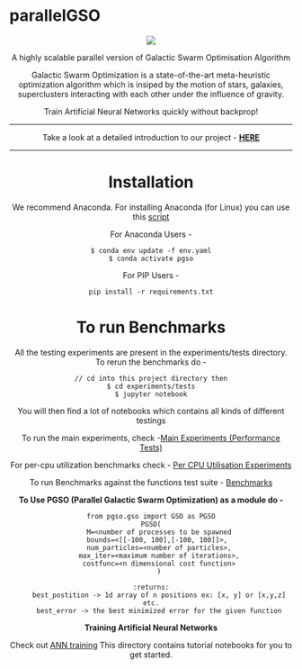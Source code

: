 # parallelGSO

<center><image src="images/cover_pso.png"><center>
    
A highly scalable parallel version of Galactic Swarm Optimisation Algorithm

Galactic Swarm Optimization is a state-of-the-art meta-heuristic optimization algorithm which is insiped by the motion of stars, galaxies, superclusters interacting with each other under the influence of gravity.

Train Artificial Neural Networks quickly without backprop!

----
Take a look at a detailed introduction to our project - **[HERE](https://github.com/shubham0704/parallelGSO/blob/master/white%20paper.ipynb)**

-------

# Installation

We recommend Anaconda. For installing Anaconda (for Linux) you can use this [script](https://github.com/shubham0704/deep_learning_env/blob/master/install_anaconda.sh)

For Anaconda Users - 
```
$ conda env update -f env.yaml
$ conda activate pgso
```
For PIP Users - 
```
pip install -r requirements.txt
```

# To run Benchmarks

All the testing experiments are present in the experiments/tests directory.
To rerun the benchmarks do -
```
// cd into this project directory then
$ cd experiments/tests
$ jupyter notebook
```

You will then find a lot of notebooks which contains all kinds of different testings

To run the main experiments, check -[Main Experiments (Performance Tests)](https://github.com/shubham0704/parallelGSO/blob/master/experiments/tests/Main%20Experiments%20(Performance%20Tests).ipynb) 

For per-cpu utilization benchmarks check - [Per CPU Utilisation Experiments](https://github.com/shubham0704/parallelGSO/blob/master/experiments/tests/Per%20CPU%20Utilisation%20Experiments.ipynb)

To run Benchmarks against the functions test suite - [Benchmarks](https://github.com/shubham0704/parallelGSO/blob/master/experiments/Benchmarks.ipynb)

**To Use PGSO (Parallel Galactic Swarm Optimization) as a module do -** 

```
from pgso.gso import GSO as PGSO
PGSO(
    M=<number of processes to be spawned
    bounds=<[[-100, 100],[-100, 100]]>, 
    num_particles=<number of particles>,
    max_iter=<maximum number of iterations>,
    costfunc=<n dimensional cost function>
    )

:returns:
    best_postition -> 1d array of n positions ex: [x, y] or [x,y,z] etc.
    best_error -> the best minimized error for the given function
```

**Training Artificial Neural Networks**

Check out [ANN training](https://github.com/shubham0704/parallelGSO/tree/master/experiments/tests/ANN%20vs%20PGSO)
This directory contains tutorial notebooks for you to get started.
